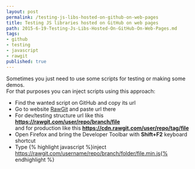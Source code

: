 ```yaml
---
layout: post
permalink: /testing-js-libs-hosted-on-github-on-web-pages
title: Testing JS libraries hosted on GitHub on web pages
path: 2015-6-19-Testing-Js-Libs-Hosted-On-GitHub-On-Web-Pages.md
tags:
- github
- testing
- javascript
- rawgit
published: true
---
```


Sometimes you just need to use some scripts for testing or making some demos.  
For that purposes you can inject scripts using this approach:

- Find the wanted script on GitHub and copy its url
- Go to website [RawGit](https://rawgit.com/) and paste url there
- For dev/testing structure url like this __https://rawgit.com/user/repo/branch/file__  
  and for production like this __https://cdn.rawgit.com/user/repo/tag/file__
- Open Firefox and bring the Developer Toolbar with __Shift+F2__ keyboard shortcut
- Type {% highlight javascript %}inject https://rawgit.com/username/repo/branch/folder/file.min.js{% endhighlight %}
